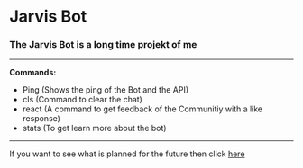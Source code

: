 # Jarvis Bot
### The Jarvis Bot is a long time projekt of me

---

**Commands:**
- Ping (Shows the ping of the Bot and the API) <br>
- cls (Command to clear the chat) <br>
- react (A command to get feedback of the Communitiy with a like response) <br>
- stats (To get learn more about the bot) <br>

---

If you want to see what is planned for the future then click [here](https://github.com/admirschwab/jarvis/projects/1)